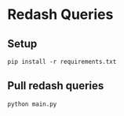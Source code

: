 # Redash Queries

## Setup

```
pip install -r requirements.txt
```

## Pull redash queries

```
python main.py
```
